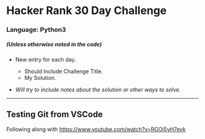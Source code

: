 # **Hacker Rank 30 Day Challenge**

### Language: Python3
##### *(Unless otherwise noted in the code)*

- New entry for each day.
  - Should Include Challenge Title.
  - My Solution.
 
- *Will try to include notes about the solution or other ways to solve.*
---
## Testing Git from VSCode

Following along with https://www.youtube.com/watch?v=RGOj5yH7evk
